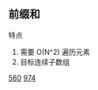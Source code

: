 
## 前缀和

特点
 
 1. 需要 O(N^2) 遍历元素
 2. 目标连续子数组


[560](https://leetcode-cn.com/problems/subarray-sum-equals-k/)
[974](https://leetcode-cn.com/problems/subarray-sums-divisible-by-k/)


